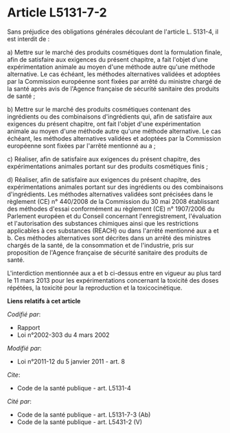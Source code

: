 # Article L5131-7-2

Sans préjudice des obligations générales découlant de l'article L. 5131-4, il est interdit de : 

a) Mettre sur le marché des produits cosmétiques dont la formulation finale, afin de satisfaire aux exigences du présent
chapitre, a fait l'objet d'une expérimentation animale au moyen d'une méthode autre qu'une méthode alternative. Le cas
échéant, les méthodes alternatives validées et adoptées par la Commission européenne sont fixées par arrêté du ministre
chargé de la santé après avis de l'Agence française de sécurité sanitaire des produits de santé ; 

b) Mettre sur le marché des produits cosmétiques contenant des ingrédients ou des combinaisons d'ingrédients qui, afin de
satisfaire aux exigences du présent chapitre, ont fait l'objet d'une expérimentation animale au moyen d'une méthode autre
qu'une méthode alternative. Le cas échéant, les méthodes alternatives validées et adoptées par la Commission européenne sont
fixées par l'arrêté mentionné au a ; 

c) Réaliser, afin de satisfaire aux exigences du présent chapitre, des expérimentations animales portant sur des produits
cosmétiques finis ; 

d) Réaliser, afin de satisfaire aux exigences du présent chapitre, des expérimentations animales portant sur des ingrédients
ou des combinaisons d'ingrédients. Les méthodes alternatives validées sont précisées dans le règlement (CE) n° 440/2008 de la
Commission du 30 mai 2008 établissant des méthodes d'essai conformément au règlement (CE) n° 1907/2006 du Parlement européen
et du Conseil concernant l'enregistrement, l'évaluation et l'autorisation des substances chimiques ainsi que les restrictions
applicables à ces substances (REACH) ou dans l'arrêté mentionné aux a et b. Ces méthodes alternatives sont décrites dans un
arrêté des ministres chargés de la santé, de la consommation et de l'industrie, pris sur proposition de l'Agence française de
sécurité sanitaire des produits de santé.

L'interdiction mentionnée aux a et b ci-dessus entre en vigueur au plus tard le 11 mars 2013 pour les expérimentations
concernant la toxicité des doses répétées, la toxicité pour la reproduction et la toxicocinétique.

**Liens relatifs à cet article**

_Codifié par_:

  - Rapport
  - Loi n°2002-303 du 4 mars 2002

_Modifié par_:

  - Loi n°2011-12 du 5 janvier 2011 - art. 8

_Cite_:

  - Code de la santé publique - art. L5131-4

_Cité par_:

  - Code de la santé publique - art. L5131-7-3 (Ab)
  - Code de la santé publique - art. L5431-2 (V)
